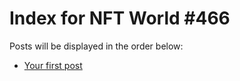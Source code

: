 # Index for NFT World #466
Posts will be displayed in the order below:

- [Your first post](./001-first.md)

